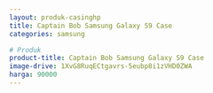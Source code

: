 ```yaml
---
layout: produk-casinghp
title: Captain Bob Samsung Galaxy S9 Case
categories: samsung

# Produk
product-title: Captain Bob Samsung Galaxy S9 Case
image-drive: 1XvG8RuqECtgavrs-5eubp8i1zVHD0ZWA
harga: 90000
---
```

